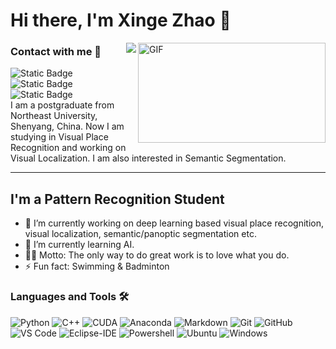 # Hi there, I'm Xinge Zhao 👋
<img align="right" alt="GIF" width="300px" height="160px" src="https://media.giphy.com/media/PpVjpSOjZDn9lfPE2L/giphy.gif" />


<!--
**Z-singer/Z-singer** is a ✨ _special_ ✨ repository because its `README.md` (this file) appears on your GitHub profile.

Here are some ideas to get you started:
<img align="right" alt="GIF" width="300px" height="160px" src="https://media.giphy.com/media/BmmfETghGOPrW/giphy.gif" />
https://media.giphy.com/media/PpVjpSOjZDn9lfPE2L/giphy.gif
-->

<img align="right" src="http://estruyf-github.azurewebsites.net/api/VisitorHit?user=Bgstatic&repo=Bgstatic&countColorcountColor&countColor=%237B1E7B"/>

### Contact with me 📝
![Static Badge](https://img.shields.io/badge/QQ-2584579028-green) ![Static Badge](https://img.shields.io/badge/WeChat-15524420703-blue) ![Static Badge](https://img.shields.io/badge/Email-2584579028%40qq.com-purple)
<br />
I am a postgraduate from Northeast University, Shenyang, China. Now I am studying in Visual Place Recognition and working on Visual Localization. I am also interested in Semantic Segmentation. 

---
## I'm a Pattern Recognition Student
- 🔭 I’m currently working on deep learning based visual place recognition, visual localization, semantic/panoptic segmentation etc.
- 🌱 I’m currently learning AI.
- 💪🏼 Motto: The only way to do great work is to love what you do.
- ⚡ Fun fact: Swimming & Badminton


### Languages and Tools 🛠 

![Python](http://img.shields.io/badge/-Python-3776AB?style=flat-square&logo=python&logoColor=ffffff)
![C++](http://img.shields.io/badge/-C-A8B9CC?style=flat-square&logo=c&logoColor=ffffff)
![CUDA](http://img.shields.io/badge/-NVIDIA-76B900?style=flat-square&logo=NVIDIA&logoColor=ffffff)
![Anaconda](http://img.shields.io/badge/-Anaconda-42B029?style=flat-square&logo=Anaconda&logoColor=ffffff)
![Markdown](https://img.shields.io/badge/-Markdown-000000?style=flat-square&logo=markdown)
![Git](https://img.shields.io/badge/-Git-%23F05032?style=flat-square&logo=git&logoColor=%23ffffff)
![GitHub](https://img.shields.io/badge/-GitHub-181717?style=flat-square&logo=github)
![VS Code](http://img.shields.io/badge/-VS%20Code-007ACC?style=flat-square&logo=visual-studio-code&logoColor=ffffff)
![Eclipse-IDE](http://img.shields.io/badge/-Eclipse-2C2255?style=flat-square&logo=eclipse&logoColor=ffffff)
![Powershell](http://img.shields.io/badge/-Powershell-5391FE?style=flat-square&logo=powershell&logoColor=ffffff)
![Ubuntu](http://img.shields.io/badge/-Ubuntu-E95420?style=flat-square&logo=Ubuntu&logoColor=ffffff)
![Windows](http://img.shields.io/badge/-Windows-0078D6?style=flat-square&logo=windows&logoColor=ffffff)

<br/>
